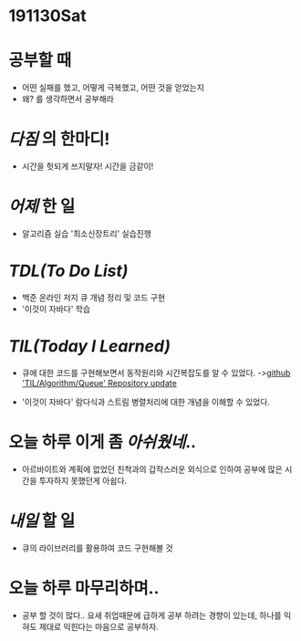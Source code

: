 # 191130Sat

# 공부할 때

- 어떤 실패를 했고, 어떻게 극복했고, 어떤 것을 얻었는지
- 왜? 를 생각하면서 공부해라

# _다짐_ 의 한마디!

- 시간을 헛되게 쓰지말자! 시간을 금같이!

# _어제_ 한 일

- 알고리즘 실습 '최소신장트리' 실습진행

# _TDL(To Do List)_

- 백준 온라인 저지 큐 개념 정리 및 코드 구현
- '이것이 자바다' 학습

# _TIL(Today I Learned)_

- 큐에 대한 코드를 구현해보면서 동작원리와 시간복잡도를 알 수 있었다.
  ->[github 'TIL/Algorithm/Queue' Repository update](https://github.com/DevLimK1/TIL/blob/master/Algorithm/Queue/Queue_Baekjoon-10845.md)
- '이것이 자바다' 람다식과 스트림 병렬처리에 대한 개념을 이해할 수 있었다.

   <!-- # _독서_ 하는 여유를 가져라! -->

<!-- # 개발자라면 _운동_ 은 필수!

- 헬스458일차 in 메모리피트니스 am.07:30~09:00 -->

  <!-- # 오늘 읽은 _it 개발, 기술 관련 기사, 블로그_ -->

# 오늘 하루 이게 좀 _아쉬웠네_..

- 아르바이트와 계획에 없었던 친척과의 갑작스러운 외식으로 인하여 공부에 많은 시간을 투자하지 못했던게 아쉽다.

# _내일_ 할 일

- 큐의 라이브러리를 활용하여 코드 구현해볼 것

# 오늘 하루 마무리하며..

- 공부 할 것이 많다.. 요새 취업때문에 급하게 공부 하려는 경향이 있는데, 하나를 익혀도 제대로 익힌다는 마음으로 공부하자.
